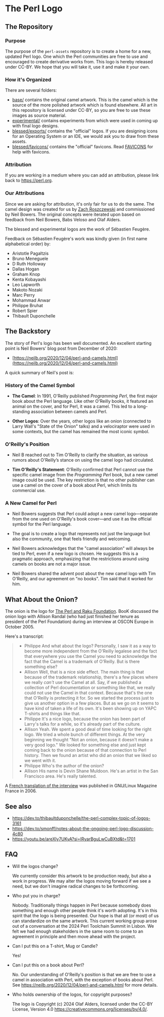 # The Perl Logo

## The Repository

### Purpose

The purpose of the `perl-assets` repository is to create a home for a new,
updated Perl logo. One which the Perl communities are free to use and
encouraged to create derivative works from. This logo is hereby released under
CC-BY. We hope that you will take it, use it and make it your own.

### How it's Organized

There are several folders:

- [base/](base/) contains the original camel artwork. This is the camel which is the
  source of the more polished artwork which is found elsewhere. All art in this
  repository is licensed under CC-BY, so you are free to use these images as
  source material.
- [experimental/](experimental/) contains experiments from which were used in coming up with
  final logo designs.
- [blessed/exports/](blessed/exports/) contains the "official" logos. If you are designing icons for an
  Operating System or an IDE, we would ask you to draw from these assets.
- [blessed/favicons/](blessed/favicons/) contains the "official" favicons. 
  Read [FAVICONS](FAVICONS.md) for help with favicons.

### Attribution

If you are working in a medium where you can add an attribution, please link
back to <https://perl.org>.

### Our Attributions

Since we are asking for attribution, it's only fair for us to do the same. The
camel design was created for us by [Zach
Roszczewski](https://www.zachroszczewski.com) and commissioned by Neil Bowers.
The original concepts were iterated upon based on feedback from Neil Bowers,
Babs Veloso and Olaf Alders.

The blessed and experimental logos are the work of Sébastien Feugère.

Feedback on Sébastien Feugère's work was kindly given (in first name
alphabetical order) by:

- Aristotle Pagaltzis
- Bruno Meneguele
- D Ruth Holloway
- Dallas Hogan
- Graham Knop
- Kenta Kobayashi
- Leo Lapworth
- Makoto Nozaki
- Marc Perry
- Mohammad Anwar
- Philippe Bruhat
- Robert Spier
- Thibault Duponchelle

## The Backstory

The story of Perl's logo has been well documented. An excellent starting point
is Neil Bowers' blog post from December of 2020:

- [https://neilb.org/2020/12/04/perl-and-camels.html](https://neilb.org/2020/12/04/perl-and-camels.html)

A quick summary of Neil's post is:

### History of the Camel Symbol

- **The Camel**: In 1991, O'Reilly published *Programming Perl*, the first
  major book about the Perl language. Like other O'Reilly books, it featured an
  animal on the cover, and for Perl, it was a camel. This led to a
  long-standing association between camels and Perl.

- **Other Logos**: Over the years, other logos like an onion (connected to
  Larry Wall's "State of the Onion" talks) and a velociraptor were used in some
  contexts, but the camel has remained the most iconic symbol.

### O'Reilly's Position

- Neil B reached out to Tim O'Reilly to clarify the situation, as various
  rumors about O'Reilly’s stance on using the camel logo had circulated.

- **Tim O'Reilly's Statement**: O'Reilly confirmed that Perl cannot use the
  specific camel image from the *Programming Perl* book, but a new camel image
  could be used. The key restriction is that no other publisher can use a camel
  on the cover of a book about Perl, which limits its commercial use.

### A New Camel for Perl

- Neil Bowers suggests that Perl could adopt a new camel logo—separate from the one
  used on O'Reilly's book cover—and use it as the official symbol for the Perl
  language.

- The goal is to create a logo that represents not just the language but also
  the community, one that feels friendly and welcoming.

- Neil Bowers acknowledges that the "camel association" will always be tied to Perl,
  even if a new logo is chosen. He suggests this is a pragmatic approach,
  emphasizing that the restrictions around using camels on books are not a
  major issue.

- Neil Bowers shared the advent post about the new camel logo with Tim O'Reilly,
  and our agreement on "no books". Tim said that it worked for him.

## What About the Onion?

The onion is the logo for [The Perl and Raku
Foundation](https://www.perlfoundation.org/trademarks.html). BooK discussed the
onion logo with Allison Randal (who had just finished her tenure as president of the Perl Foundation) during an interview at OSCON Europe in October
2005.

Here's a transcript:

> - Philippe
>   And what about the logo? Personally, I saw it as a way to become more
>   independent from the O'Reilly legalese and the fact that everywhere you use
>   the Camel you need to acknowledge the fact that the Camel is a trademark of
>   O'Reilly. But is there something else?
> - Allison
>   Well, that is a nice side effect. The main thing is that because of the
>   trademark relationship, there's a few places where we really *can't* use
>   the Camel at all. Say, if we published a collection of Perl documentation
>   or something like that, we really could not use the Camel in that context.
>   Because that's the one that O'Reilly is protecting it for.
>   So we started the process just to give us another option in a few places.
>   But as we go on it seems to have kind of taken a life of its own. It's been
>   showing up on YAPC T-shirts and things like that.
> - Philippe
>   It's a nice logo, because the onion has been part of Larry's talks for a
>   while, so it's already part of the culture.
> - Allison
>   Yeah. We spent a good deal of time looking for the right logo. We tried a
>   whole bunch of different things. At the very beginning we thought "Not an
>   onion, because it doesn't make a very good logo." We looked for something
>   else and just kept coming back to the onion because of that connection to
>   Perl history. Then we found an artist who did an onion that we liked so we
>   went with it.
> - Philippe
>   Who's the author of the onion?
> - Allison
>   His name is Devin Shane Muldoon. He's an artist in the San Francisco area.
>   He's really talented.

A [French translation of the
interview](https://articles.mongueurs.net/interviews/randal-2005.html) was
published in GNU/Linux Magazine France in 2006.

## See also

- <https://dev.to/thibaultduponchelle/the-perl-complex-topic-of-logos-3161>
- <https://dev.to/smonff/notes-about-the-ongoing-perl-logo-discussion-4c80>
- <https://youtu.be/areXIy7UKyA?si=IRyarBguLwCuBXtd&t=1701>

## FAQ

- Will the logos change?

  We currently consider this artwork to be production ready, but also a work in
  progress. We may alter the logos moving forward if we see a need, but we
  don't imagine radical changes to be forthcoming.

- Who put you in charge?

  Nobody. Traditionally things happen in Perl because somebody does something
  and enough other people think it's worth adopting. It's in this spirit that
  the logo is being presented. Our hope is that all (or most) of us can
  standardize on the same artwork. This current working group arose out of a
  conversation at the 2024 Perl Toolchain Summit in Lisbon. We felt we had
  enough stakeholders in the same room to come to an agreement in principle and
  then move ahead with the project.

- Can I put this on a T-shirt, Mug or Candle?

  Yes!

- Can I put this on a book about Perl?

  No. Our understanding of O'Reilly's position is that we are free to use a
  camel in association with Perl, with the exception of books about Perl. See
  <https://neilb.org/2020/12/04/perl-and-camels.html> for more details.

- Who holds ownership of the logos, for copyright purposes?

  The logo is Copyright (c) 2024 Olaf Alders, licensed under the CC-BY License,
  Version 4.0 <https://creativecommons.org/licenses/by/4.0/>.
